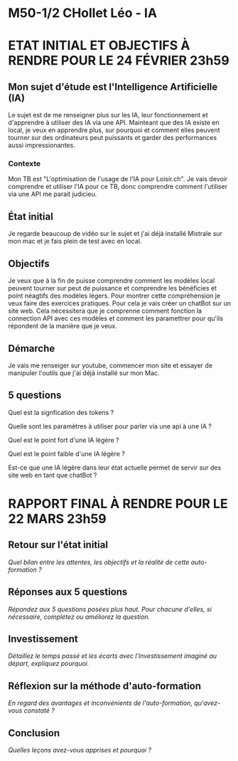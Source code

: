 # M50-1/2 CHollet Léo - IA

# ETAT INITIAL ET OBJECTIFS À RENDRE POUR LE 24 FÉVRIER 23h59

## Mon sujet d'étude est l'Intelligence Artificielle (IA)

Le sujet est de me renseigner plus sur les IA, leur fonctionnement et d'apprendre à utiliser des IA via une API. Mainteant que des IA existe en local, je veux en apprendre plus, sur pourquoi et comment elles peuvent tourner sur des ordinateurs peut puissants et garder des performances aussi impressionantes.

### Contexte

Mon TB est "L'optimisation de l'usage de l'IA pour Loisir.ch". Je vais devoir comprendre et utiliser l'IA pour ce TB, donc comprendre comment l'utiliser via une API me parait judicieu.

## État initial

Je regarde beaucoup de vidéo sur le sujet et j'ai déjà installé Mistrale sur mon mac et je fais plein de test avec en local.
## Objectifs

Je veux que à la fin de puisse comprendre comment les modèles local peuvent tourner sur peut de puissance et comprendre les bénéficies et point néagtifs des modèles légers. Pour montrer cette compréhension je veux faire des exercices pratiques. Pour cela je vais créer un chatBot sur un site web. Cela nécessitera que je comprenne comment fonction la connection API avec ces modèles et comment les paramettrer pour qu'ils répondent de la manière que je veux.

## Démarche

Je vais me renseiger sur youtube, commencer mon site et essayer de manipuler l'outils que j'ai déjà installé sur mon Mac.

## 5 questions

Quel est la signfication des tokens ? 

Quelle sont les paramètres à utiliser pour parler via une api à une IA ?

Quel est le point fort d'une IA légère ?

Quel est le point faible d'une IA légère ?

Est-ce que une IA légère dans leur état actuelle permet de servir sur des site web en tant que chatBot ?

# RAPPORT FINAL À RENDRE POUR LE 22 MARS 23h59

## Retour sur l'état initial

_Quel bilan entre les attentes, les objectifs et la réalité de cette auto-formation ?_

## Réponses aux 5 questions

_Répondez aux 5 questions posées plus haut. Pour chacune d'elles, si nécessaire, complétez ou améliorez la question._

## Investissement

_Détaillez le temps passé et les écarts avec l'investissement imaginé au départ, expliquez pourquoi._

## Réflexion sur la méthode d'auto-formation

_En regard des avantages et inconvénients de l'auto-formation, qu'avez-vous constaté ?_

## Conclusion

_Quelles leçons avez-vous apprises et pourquoi ?_
